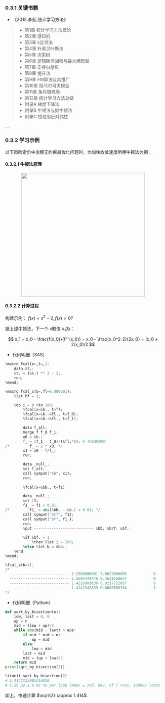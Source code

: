 ### 0.3.1 关键书籍
- 《2012.李航.统计学习方法》
> - 第1章 统计学习方法概论
> - 第2章 感知机
> - 第3章 k近邻法
> - 第4章 朴素贝叶斯法
> - 第5章 决策树
> - 第6章 逻辑斯谛回归与最大熵模型
> - 第7章 支持向量机
> - 第8章 提升法
> - 第9章 EM算法及其推广
> - 第10章 隐马尔可夫模型
> - 第11章 条件随机场
> - 第12章 统计学习方法总结
> - 附录A 梯度下降法
> - 附录B 牛顿法与拟牛顿法
> - 附录C 拉格朗日对偶性
> 
...


### 0.3.2 学习示例
以下风险定价中求解无约束最优化问题时，为加快收敛速度所用牛顿法为例：
#### 0.3.2.1 牛顿法原理

<p align="center">
<img src="https://github.com/IvanaXu/DecisionScience/releases/download/base/0.3.2.0-000.png" height=400>
</p>

#### 0.3.2.2 计算过程
构建示例：
$f(x) = x^2-2, f(x)=0 ?$

据上述牛顿法，下一个 $x$取值 $x_1$为：

$$
x_1 = x_0 - \frac{f(x_0)}{f^`(x_0)} = x_0 - \frac{x_0^2-2}{2x_0} = (x_0 + 2/x_0)/2
$$

- 代码明细（SAS）

```python
%macro fcal(x=,t=,);
    data &t.;
    &t. = (&x.) ** 2 - 2;
    run;
%mend;

%macro fcal_x(b=,fl=0.000001);
    %let bf = 1;

    %do i = 0 %to 100;
        %fcal(x=&b., t=f);
        %fcal(x=&b.-&fl., t=f_0);
        %fcal(x=&b.+&fl., t=f_1);

        data f_all;
        merge f f_0 f_1;
        x0 = &b.;
        f_ = (f_1 - f_0)/(&fl.*2); # 导函数模拟
/*         f_ = 2 * x0; */
        x1 = x0 - f/f_;
        run;

        data _null_;
        set f_all;
        call symput("bb", x1);
        run;
        
        %fcal(x=&bb., t=f1);

        data _null_;
        set f1;
        f1_ = f1 < 0.01;
/*         f1_ = abs(&bb. - &b.) < 0.01; */
        call symput("brf", f1);
        call symput("bf", f1_);
        run;
        %put --------------------------- &bb. &brf. &bf.;
        
        %if &bf. = 1
            %then %let i = 100;
        %else %let b = &bb.;
    %end;
%mend;

%fcal_x(b=4);
/*
  --------------------------- 2.2500000001 3.0625000005            0
  --------------------------- 1.5694444446 0.4631558647            0
  --------------------------- 1.4218903638 0.0217722067            0
  --------------------------- 1.4142342859 0.0000586154            1
*/

```

- 代码明细（Python）

```python
def sqrt_by_bisection(n):
    low, last = 0, 0
    up = n
    mid = (low + up)/2
    while abs(mid - last) > eps:
        if mid * mid > n:
            up = mid
        else:
            low = mid
        last = mid
        mid = (up + low)/2
    return mid
print(sqrt_by_bisection(2))

%timeit sqrt_by_bisection(2)
# 1.4142135605216026
# 6.26 µs ± 6.98 ns per loop (mean ± std. dev. of 7 runs, 100000 loops each)

```

如上，快速计算 $\sqrt{2} \approx 1.414$.

